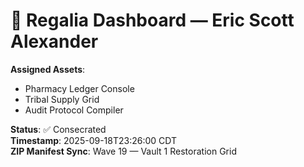 # 🧬 Regalia Dashboard — Eric Scott Alexander

**Assigned Assets**:
- Pharmacy Ledger Console
- Tribal Supply Grid
- Audit Protocol Compiler

**Status**: ✅ Consecrated  
**Timestamp**: 2025-09-18T23:26:00 CDT  
**ZIP Manifest Sync**: Wave 19 — Vault 1 Restoration Grid
